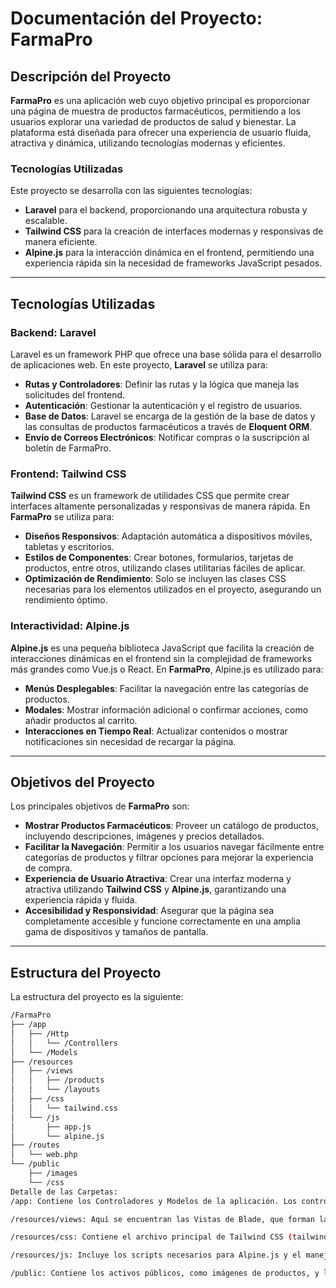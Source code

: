 # Documentación del Proyecto: **FarmaPro**

## Descripción del Proyecto
**FarmaPro** es una aplicación web cuyo objetivo principal es proporcionar una página de muestra de productos farmacéuticos, permitiendo a los usuarios explorar una variedad de productos de salud y bienestar. La plataforma está diseñada para ofrecer una experiencia de usuario fluida, atractiva y dinámica, utilizando tecnologías modernas y eficientes.

### Tecnologías Utilizadas
Este proyecto se desarrolla con las siguientes tecnologías:

- **Laravel** para el backend, proporcionando una arquitectura robusta y escalable.
- **Tailwind CSS** para la creación de interfaces modernas y responsivas de manera eficiente.
- **Alpine.js** para la interacción dinámica en el frontend, permitiendo una experiencia rápida sin la necesidad de frameworks JavaScript pesados.

---

## Tecnologías Utilizadas

### Backend: Laravel
Laravel es un framework PHP que ofrece una base sólida para el desarrollo de aplicaciones web. En este proyecto, **Laravel** se utiliza para:

- **Rutas y Controladores**: Definir las rutas y la lógica que maneja las solicitudes del frontend.
- **Autenticación**: Gestionar la autenticación y el registro de usuarios.
- **Base de Datos**: Laravel se encarga de la gestión de la base de datos y las consultas de productos farmacéuticos a través de **Eloquent ORM**.
- **Envío de Correos Electrónicos**: Notificar compras o la suscripción al boletín de FarmaPro.

### Frontend: Tailwind CSS
**Tailwind CSS** es un framework de utilidades CSS que permite crear interfaces altamente personalizadas y responsivas de manera rápida. En **FarmaPro** se utiliza para:

- **Diseños Responsivos**: Adaptación automática a dispositivos móviles, tabletas y escritorios.
- **Estilos de Componentes**: Crear botones, formularios, tarjetas de productos, entre otros, utilizando clases utilitarias fáciles de aplicar.
- **Optimización de Rendimiento**: Solo se incluyen las clases CSS necesarias para los elementos utilizados en el proyecto, asegurando un rendimiento óptimo.

### Interactividad: Alpine.js
**Alpine.js** es una pequeña biblioteca JavaScript que facilita la creación de interacciones dinámicas en el frontend sin la complejidad de frameworks más grandes como Vue.js o React. En **FarmaPro**, Alpine.js es utilizado para:

- **Menús Desplegables**: Facilitar la navegación entre las categorías de productos.
- **Modales**: Mostrar información adicional o confirmar acciones, como añadir productos al carrito.
- **Interacciones en Tiempo Real**: Actualizar contenidos o mostrar notificaciones sin necesidad de recargar la página.

---

## Objetivos del Proyecto
Los principales objetivos de **FarmaPro** son:

- **Mostrar Productos Farmacéuticos**: Proveer un catálogo de productos, incluyendo descripciones, imágenes y precios detallados.
- **Facilitar la Navegación**: Permitir a los usuarios navegar fácilmente entre categorías de productos y filtrar opciones para mejorar la experiencia de compra.
- **Experiencia de Usuario Atractiva**: Crear una interfaz moderna y atractiva utilizando **Tailwind CSS** y **Alpine.js**, garantizando una experiencia rápida y fluida.
- **Accesibilidad y Responsividad**: Asegurar que la página sea completamente accesible y funcione correctamente en una amplia gama de dispositivos y tamaños de pantalla.

---

## Estructura del Proyecto
La estructura del proyecto es la siguiente:

```bash
/FarmaPro
├── /app
│   ├── /Http
│   │   └── /Controllers
│   └── /Models
├── /resources
│   ├── /views
│   │   ├── /products
│   │   └── /layouts
│   ├── /css
│   │   └── tailwind.css
│   └── /js
│       ├── app.js
│       └── alpine.js
├── /routes
│   └── web.php
└── /public
    ├── /images
    └── /css
Detalle de las Carpetas:
/app: Contiene los Controladores y Modelos de la aplicación. Los controladores gestionan la lógica para la visualización y la interacción con los productos, mientras que los modelos se encargan de las consultas a la base de datos.

/resources/views: Aquí se encuentran las Vistas de Blade, que forman la estructura HTML de la aplicación. Están divididas en secciones, incluyendo las vistas de productos y la estructura base del sitio.

/resources/css: Contiene el archivo principal de Tailwind CSS (tailwind.css) y otros estilos necesarios para el diseño de la página.

/resources/js: Incluye los scripts necesarios para Alpine.js y el manejo de interactividad en el frontend. El archivo app.js se utiliza para las funcionalidades generales, mientras que alpine.js maneja las interacciones dinámicas.

/public: Contiene los activos públicos, como imágenes de productos, y los archivos generados por Laravel Mix para CSS y JavaScript.